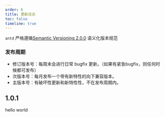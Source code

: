 ```yaml
---
order: 6
title: 更新日志
toc: false
timeline: true
---
```


`antd` 严格遵循[Semantic Versioning 2.0.0](http://semver.org/lang/zh-CN/) 语义化版本规范

### 发布周期

- 修订版本号：每周末会进行日常 bugfix 更新。（如果有紧急bugfix，则任何时候都可发布）
- 次版本号：每月发布一个带有新特性的向下兼容版本。
- 主版本号：有破坏性更新和新特性性，不在发布周期内。

## 1.0.1

hello world
